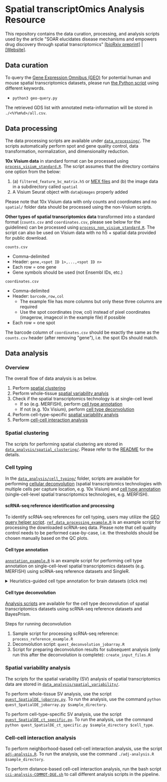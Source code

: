 # Spatial transcriptOmics Analysis Resource

This repository contains the data curation, processing, and analysis scripts used by the article "SOAR elucidates disease mechanisms and empowers drug discovery through spatial transcriptomics" [[bioRxiv preprint]](https://www.biorxiv.org/content/10.1101/2022.04.17.488596v2) | [[Website]](https://soar.fsm.northwestern.edu/).

## Data curation

To query the [Gene Expression Omnibus (GEO)](https://www.ncbi.nlm.nih.gov/geo/) for potential human and mouse spatial transcriptomics datasets, please run [the Python script](https://github.com/luoyuanlab/SOAR/tree/main/data_curation/geo-query.py) using different keywords.

* `python3 geo-query.py`

The retrieved GDS list with annotated meta-information will be stored in `./<%Y%m%d>/all.csv`.

## Data processing

The data processing scripts are available under [`data_processing/`](https://github.com/luoyuanlab/SOAR/tree/main/data_processing). The scripts automatically perform spot and gene quality control, data transformation, normalization, and dimensionality reduction.

**10x Visium data** in standard format can be processed using [`process_visium_standard.R`](https://github.com/luoyuanlab/SOAR/tree/main/data_processing/process_visium_standard.R). The script assumes that the directory contains one option from the below:

1. (a) `filtered_feature_bc_matrix.h5` or [MEX files](https://support.10xgenomics.com/single-cell-gene-expression/software/pipelines/latest/output/matrices) and (b) the image data in a subdirectory called `spatial`
2. A Visium Seurat object with `data@images` properly added

Please note that 10x Visium data with only counts and coordinates and no `spatial/` folder data should be processed using the non-Visium scripts.

**Other types of spatial transcriptomics data** transformed into a standard format (`counts.csv` and `coordinates.csv`, please see below for the guidelines) can be processed using [`process_non_visium_standard.R`](https://github.com/luoyuanlab/SOAR/tree/main/data_processing/process_non_visium_standard.R). The script can also be used on Visium data with no h5 + spatial data provided for public download.

`counts.csv`

* Comma-delimited
* Header: `gene,<spot ID 1>,...,<spot ID n>`
* Each row = one gene
* Gene symbols should be used (not Ensembl IDs, etc.)

`coordinates.csv`

* Comma-delimited
* Header: `barcode,row,col`
	* The example file has more columns but only these three columns are required
	* Use the spot coordinates (row, col) instead of pixel coordinates (imagerow, imagecol in the example file) if possible
* Each row = one spot

The barcode column of `coordinates.csv` should be exactly the same as the `counts.csv` header (after removing "gene"), i.e. the spot IDs should match.

## Data analysis

### Overview

The overall flow of data analysis is as below.

1. Perform [spatial clustering](#spatial-clustering)
2. Perform whole-tissue [spatial variability analyis](#spatial-variability-analysis)
3. Check if the spatial transcriptomics technology is at single-cell level
	* If so (e.g. MERFISH), perform [cell type annotation](#cell-type-annotation)
	* If not (e.g. 10x Visium), perform [cell type deconvolution](#cell-type-deconvolution)
4. Perform cell-type-specific [spatial variability analyis](#spatial-variability-analysis)
5. Perform [cell-cell interaction analysis](#cell-cell-interaction-analysis)

### Spatial clustering

The scripts for performing spatial clustering are stored in [`data_analysis/spatial_clustering/`](https://github.com/luoyuanlab/SOAR/tree/main/data_analysis/spatial_clustering). Please refer to the [README](https://github.com/luoyuanlab/SOAR/tree/main/data_analysis/spatial_clustering/README.md) for the details.

### Cell typing

In the [`data_analysis/cell_typing/`](https://github.com/luoyuanlab/SOAR/tree/main/data_analysis/cell_typing) folder, scripts are available for performing [cellular deconvolution](https://github.com/luoyuanlab/SOAR/tree/main/data_analysis/cell_typing/deconvolution) (spatial transcriptomics technologies with multiple cells per capture location, e.g. 10x Visium) and [cell type annotation](https://github.com/luoyuanlab/SOAR/tree/main/data_analysis/cell_typing/annotation) (single-cell-level spatial transcriptomics technologies, e.g. MERFISH).

#### scRNA-seq reference identification and processing

To identify scRNA-seq references for cell typing, users may utilize the [GEO query helper script](https://github.com/luoyuanlab/SOAR/tree/main/data_analysis/cell_typing/reference/geo-download-scRNA-seq.py). [`ref_data_processing_example.R`](https://github.com/luoyuanlab/SOAR/tree/main/data_analysis/cell_typing/reference/ref_data_processing_example.R) is an example script for processing the downloaded scRNA-seq data. Please note that cell quality control needs to be performed case-by-case, i.e. the thresholds should be chosen manually based on the QC plots.

#### Cell type annotation

[`annotation_example.R`](https://github.com/luoyuanlab/SOAR/tree/main/data_analysis/cell_typing/annotation/annotation_example.R) is an example script for performing cell type annotation on single-cell-level spatial transcriptomics datasets (e.g. MERFISH) using scRNA-seq reference datasets and SingleR.

<details><summary>Heuristics-guided cell type annotation for brain datasets (click me)</summary>

[`runBrainCellTypeAnnotation-CluHeu.R`](https://github.com/luoyuanlab/SOAR/tree/main/data_analysis/cell_typing/annotation/runBrainCellTypeAnnotation-CluHeu.R)

* Usage: `./runBrainCellTypeAnnotation-CluHeu.R > runBrainCellTypeAnnotation-CluHeu.log`
* Description
    * This script automatically annotates the cell types of brain Visium datasets using a cluster-based approach guided by some heuristics.
    * Note that:
        * This script requires processed mouse and human scRNA-seq references as the input, and the file paths are currently hard-wired:
            * `/share/fsmresfiles/SpatialT/ref/Brain/Adult/aibs_human_ctx_smart-seq`
                * `aibs_human_ctx_smart-seq_neuronal.RDS`
                * `aibs_human_ctx_smart-seq_non_neuronal.RDS`
                * `supp.RData`
            * `/share/fsmresfiles/SpatialT/ref/Brain/Adult/aibs_mouse_ctx-hpf_10x`
                * `aibs_mouse_ctx-hpf_10x_neuronal.RDS`
                * `aibs_mouse_ctx-hpf_10x_non_neuronal.RDS`
                * `supp.RData`
        * This script also reads a table listing the DSID, species, and technology (`brain_DSID_list.txt`) and loop over its rows. Line 52 uses a hard-wired path to this file.
        * The annotations follow the [Common Cell Type Nomenclature (CCN)](https://portal.brain-map.org/explore/classes/nomenclature). `seurat_object[["cell_type_annotation"]]` contains the annotated subclasses, and `seurat_object[["cell_type_annotation_class"]]` contains the annotated classes (i.e., glutamatergic, GABAergic, or non_neuronal).
</details>

#### Cell type deconvolution

[Analysis scripts](https://github.com/luoyuanlab/SOAR/tree/main/data_analysis/cell_typing/deconvolution) are available for the cell type deconvolution of spatial transcriptomics datasets using scRNA-seq reference datasets and BayesPrism.

Steps for running deconvolution

1. Sample script for processing scRNA-seq reference: `process_reference_example.R`
2. Deconvolution script: `quest_deconvolution_jobarray.R`
3. Script for preparing deconvolution results for subsequent analysis (only run this after the deconvolution is complete): `create_input_files.R`

### Spatial variability analysis

The scripts for the spatial variability (SV) analysis of spatial transcriptomics data are stored in  [`data_analysis/spatial_variability/`](https://github.com/luoyuanlab/SOAR/tree/main/data_analysis/spatial_variability).

To perform whole-tissue SV analysis, use the script [`quest_SpatialDE_jobarray.py`](https://github.com/luoyuanlab/SOAR/tree/main/data_analysis/spatial_variability/quest_SpatialDE_jobarray.py). To run the analysis, use the command `python quest_SpatialDE_jobarray.py $sample_directory`.

To perform cell-type-specific SV analysis, use the script [`quest_SpatialDE_ct_specific.py`](https://github.com/luoyuanlab/SOAR/tree/main/data_analysis/spatial_variability/quest_SpatialDE_ct_specific.py). To run the analysis, use the command `python quest_SpatialDE_ct_specific.py $sample_directory $cell_type`.

### Cell-cell interaction analysis

To perform neighborhood-based cell-cell interaction analysis, use the script [`adj-analysis.R`](https://github.com/luoyuanlab/SOAR/tree/main/data_analysis/cell_cell_interaction/neighborhood-based/adj-analysis.R). To run the analysis, use the command `./adj-analysis.R $sample_directory`.

To perform distance-based cell-cell interaction analysis, run the bash script [`cci-analysis-COMMOT-DGE.sh`](https://github.com/luoyuanlab/SOAR/tree/main/data_analysis/cell_cell_interaction/distance-based/cci-analysis-COMMOT-DGE.sh) to call different analysis scripts in the pipeline.
